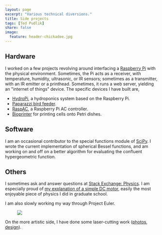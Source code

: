 ```yaml
---
layout: page
excerpt: "Various technical diversions."
title: Side projects
tags: [Ted Pudlik]
share: false
image:
  feature: header-chickadee.jpg
---
```


## Hardware ##

I worked on a few projects revolving around interfacing a [Raspberry Pi][] with
the physical environment.  Sometimes, the Pi acts as a receiver, with
temperature, humidity, ultrasonic, or IR sensors; sometimes as a transmitter,
with an IR emitter or a printhead. Sometimes, it runs a web server, yielding an
"internet of things" device.  The specific devices I have built are,

*   [HydroPi](/projects/hydropi), a hydroponics system based on the Raspberry
    Pi.
*   [Paparazzi bird feeder](/projects/birdfeeder).
*   [RaspAC](/projects/raspac), a Raspberry Pi AC controller.
*   [Bioprinter](/projects/bioprinter) for printing cells onto Petri dishes.

## Software ##

I am an occasional contributor to the special functions module of
[SciPy](https://github.com/scipy/scipy).  I wrote the current implementation
of spherical Bessel functions, and am working on and off on a better algorithm
for evaluating the confluent hypergeometric function.

## Others ##

I sometimes ask and answer questions at [Stack Exchange: Physics][].  I am
especially proud of [my explanation of a simple DC motor][DC motor],
easily the most enjoyable piece of physics I did in graduate school.

I am also slowly working my way through Project Euler.

<figure>
    <a href="https://projecteuler.net/">
    <img style="margin:0px auto;display:block" src="https://projecteuler.net/profile/tpudlik.png">
    </a>
</figure>

On the more artistic side, I have done some laser-cutting work
([photos][sunflower photos], [design][sunflower design]).

[DC motor]: http://physics.stackexchange.com/a/180935/8014
[Raspberry Pi]: https://www.raspberrypi.org/
[Stack Exchange: Physics]: http://physics.stackexchange.com/users/8014/ted-pudlik
[sunflower design]: sunflower_for_cut.svg
[sunflower photos]: https://photos.app.goo.gl/pGXIFdXDmtJKfpqG2
